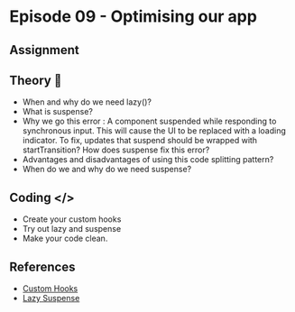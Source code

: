# Episode 09 - Optimising our app
## Assignment
## Theory 📝
- When and why do we need lazy()?
- What is suspense?
- Why we go this error : A component suspended while responding to synchronous input. This will cause the UI to be replaced with a loading indicator. To fix, updates that suspend should be wrapped with startTransition? How does suspense fix this error? 
- Advantages and disadvantages of using this code splitting pattern?
- When do we and why do we need suspense?

## Coding </>

- Create your custom hooks
- Try out lazy and suspense
- Make your code clean.

## References
- [Custom Hooks](https://react.dev/learn/reusing-logic-with-custom-hooks)
- [Lazy Suspense](https://react.dev/reference/react/lazy)
